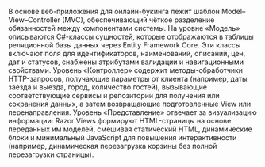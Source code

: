В основе веб-приложения для онлайн-букинга лежит шаблон Model–View–Controller (MVC), обеспечивающий чёткое разделение обязанностей между компонентами системы. На уровне «Модель» описываются C#-классы сущностей, которые отображаются в таблицы реляционной базы данных через Entity Framework Core. Эти классы включают поля для идентификаторов, наименований, описаний, цен, дат и статусов, снабжены атрибутами валидации и навигационными свойствами. Уровень «Контроллер» содержит методы-обработчики HTTP-запросов, получающие параметры от клиента (например, даты заезда и выезда, город, количество гостей), вызывающие соответствующие сервисы и репозитории для получения или сохранения данных, а затем возвращающие подготовленные View или перенаправления. Уровень «Представление» отвечает за визуализацию информации: Razor Views формируют HTML-страницы на основе переданных им моделей, смешивая статический HTML, динамические блоки и минимальный JavaScript для повышения интерактивности (например, динамическая перезагрузка корзины без полной перезагрузки страницы).
